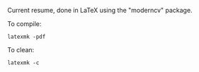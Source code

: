 Current resume, done in LaTeX using the "moderncv" package.

To compile:
```shell
latexmk -pdf
```

To clean:
```shell
latexmk -c
```
